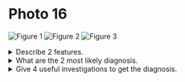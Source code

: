 # Photo 16

![Figure 1](/pediatrics/photo/16a.png)
![Figure 2](/pediatrics/photo/16b.png)
![Figure 3](/pediatrics/photo/16c.png)

<details>
<summary>Describe 2 features.</summary>

1. Clubbing of the fingers and toes
1. Peripheral cyanosis of fingers and toes

</details>

<details>
<summary>What are the 2 most likely diagnosis.</summary>

1. Cyanotic congenital heart disease (e.g., TOF, TGA)
1. Suppurative lung disease (e.g., Bronchiectasis, Lung abcess, Emphyema)

</details>

<details>
<summary>Give 4 useful investigations to get the diagnosis.</summary>

1. Heart: CXR, ECG, Echo, Cardiac catheterization
1. Lungs: Complete blood count, Sputum for culture and sensitivity, CXR, Bronchoscopy, CT chest

</details>
